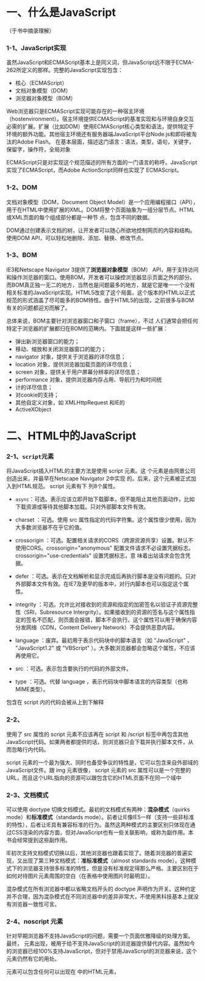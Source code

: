 # 一、什么是JavaScript
（于书中摘录理解）
### 1-1、JavaScript实现
虽然JavaScript和ECMAScript基本上是同义词，但JavaScript远不限于ECMA-262所定义的那样。完整的JavaScript实现包含：
-  核心（ECMAScript）
-  文档对象模型（DOM）
-  浏览器对象模型（BOM）

Web浏览器只是ECMAScript实现可能存在的一种宿主环境（hostenvironment）。宿主环境提供ECMAScript的基准实现和与环境自身交互必需的扩展。扩展（比如DOM）使用ECMAScript核心类型和语法，提供特定于环境的额外功能。其他宿主环境还有服务器端JavaScript平台Node.js和即将被淘汰的Adobe Flash。
在基本层面，描述这门语言：语法，类型，语句，关键字，保留字，操作符，全局对象

ECMAScript只是对实现这个规范描述的所有方面的一门语言的称呼。JavaScript实现了ECMAScript，而Adobe ActionScript同样也实现了
ECMAScript。


### 1-2、DOM
文档对象模型（DOM，Document Object Model）是一个应用编程接口（API），用于在HTML中使用扩展的XML。DOM将整个页面抽象为一组分层节点。HTML或XML页面的每个组成部分都是一种节
点，包含不同的数据。

DOM通过创建表示文档的树，让开发者可以随心所欲地控制网页的内容和结构。使用DOM API，可以轻松地删除、添加、替换、修改节点。

### 1-3、BOM
IE3和Netscape Navigator 3提供了**浏览器对象模型**（BOM） API，用于支持访问和操作浏览器的窗口。使用BOM，开发者可以操控浏览器显示页面之外的部分。而BOM真正独一无二的地方，当然也是问题最多的地方，就是它是唯一一个没有相关标准的JavaScript实现。HTML5改变了这个局面，这个版本的HTML以正式规范的形式涵盖了尽可能多的BOM特性。由于HTML5的出现，之前很多与BOM有关的问题都迎刃而解了。

总体来说，BOM主要针对浏览器窗口和子窗口（frame），不过
人们通常会把任何特定于浏览器的扩展都归在BOM的范畴内。下面就是这样一些扩展：

 - 弹出新浏览器窗口的能力；
 - 移动、缩放和关闭浏览器窗口的能力；
 - navigator 对象，提供关于浏览器的详尽信息；
 - location 对象，提供浏览器加载页面的详尽信息；
 - screen 对象，提供关于用户屏幕分辨率的详尽信息；
 - performance 对象，提供浏览器内存占用、导航行为和时间统
 - 计的详尽信息；
 - 对cookie的支持；
 - 其他自定义对象，如 XMLHttpRequest 和IE的
 - ActiveXObject 


# 二、HTML中的JavaScript
### 2-1、`` script ``元素
将JavaScript插入HTML的主要方法是使用  script  元素。这
个元素是由网景公司创造出来，并最早在Netscape Navigator 2中实现
的。后来，这个元素被正式加入到HTML规范。  script  元素有下
列8个属性。

- ``async``：可选。表示应该立即开始下载脚本，但不能阻止其他页面动作，比如下载资源或等待其他脚本加载。只对外部脚本文件有效。
  
 - charset ：可选。使用 src 属性指定的代码字符集。这个属性很少使用，因为大多数浏览器不在乎它的值。

 - crossorigin ：可选。配置相关请求的CORS（跨源资源共享）设置。默认不使用CORS。crossorigin="anonymous" 配置文件请求不必设置凭据标志。 crossorigin="use-credentials" 设置凭据标志，意
味着出站请求会包含凭据。

 - defer ：可选。表示在文档解析和显示完成后再执行脚本是没有问题的。只对外部脚本文件有效。在IE7及更早的版本中，对行内脚本也可以指定这个属性。

 - integrity ：可选。允许比对接收到的资源和指定的加密签名以验证子资源完整性（SRI，Subresource Intergrity）。如果接收到的资源的签名与这个属性指定的签名不匹配，则页面会报错，脚本不会执行。这个属性可以用于确保内容分发网络（CDN，Content Delivery Network）不会提供恶意内容。

 - language ：废弃。最初用于表示代码块中的脚本语言（如 "JavaScript" 、 "JavaScript1.2" 或 "VBScript" ）。大多数浏览器都会忽略这个属性，不应该再使用它。

 - src ：可选。表示包含要执行的代码的外部文件。

 - type ：可选。代替 language ，表示代码块中脚本语言的内容类型（也称MIME类型）。

包含在 script 内的代码会被从上到下解释

### 2-2、
使用了 src 属性的  script  元素不应该再在 script  和  /script  标签中再包含其他JavaScript代码。如果两者都提供的话，则浏览器只会下载并执行脚本文件，从而忽略行内代码。

 script  元素的一个最为强大、同时也备受争议的特性是，它可以包含来自外部域的JavaScript文件。跟  img  元素很像， script  元素的 src 属性可以是一个完整的URL，而且这个URL指向的资源可以跟包含它的HTML页面不在同一个域中


### 2-3、文档模式
可以使用 doctype 切换文档模式。最初的文档模式有两种：**混杂模式**（quirks mode）和**标准模式**（standards mode）。前者让IE像IE5一样（支持一些非标准的特性），后者让IE具有兼容标准的行为。虽然这两种模式的主要区别只体现在通过CSS渲染的内容方面，但对JavaScript也有一些关联影响，或称为副作用。本书会经常提到这些副作用。

IE初次支持文档模式切换以后，其他浏览器也跟着实现了。随着浏览器的普遍实现，又出现了第三种文档模式：**准标准模式**（almost
standards mode）。这种模式下的浏览器支持很多标准的特性，但是没有标准规定得那么严格。主要区别在于如何对待图片元素周围的空白（在表格中使用图片时最明显）。

混杂模式在所有浏览器中都以省略文档开头的 doctype 声明作为开关。这种约定并不合理，因为混杂模式在不同浏览器中的差异非常大，不使用黑科技基本上就没有浏览器一致性可言。


### 2-4、noscript 元素
针对早期浏览器不支持JavaScript的问题，需要一个页面优雅降级的处理方案。最终， <noscript> 元素出现，被用于给不支持JavaScript的浏览器提供替代内容。虽然如今的浏览器已经100%支持JavaScript，但对于禁用JavaScript的浏览器来说，这个元素仍然有它的用处。

<noscript> 元素可以包含任何可以出现在 <body> 中的HTML元素， <script> 除外。在下列两种情况中，浏览器将显示包含在 <noscript> 中的内容：7
1. 浏览器不支持脚本
2. 浏览器对脚本的支持被关闭 


# 三、语法基础
### 3-1、语法
首先要知道的是，ECMAScript中一切都区分大小写。无论是变量、函数名还是操作符，都区分大小写。换句话说，变量 test 和变量 Test 是两个不同的变量。类似地， typeof 不能作为函数名，因为它是一个关键字（后面会介绍）。但 Typeof 是一个完全有效的函数名。



### 3-2、标识符

所谓标识符，就是变量、函数、属性或函数参数的名称。标识符可以由一或多个下列字符组成：
 - 第一个字符必须是一个字母、下划线（ _ ）或美元符号（ $ ）；
 - 剩下的其他字符可以是字母、下划线、美元符号或数字。

标识符中的字母可以是扩展ASCII（Extended ASCII）中的字母，也可以是Unicode的字母字符，如À和Æ（但不推荐使用）。

按照惯例，ECMAScript标识符使用驼峰大小写形式，即第一个单词的首字母小写，后面每个单词的首字母大写


### 3-3、严格模式
ECMAScript 5增加了严格模式（strict mode）的概念。严格模式是一种不同的JavaScript解析和执行模型，ECMAScript 3的一些不规范写法在这种模式下会被处理，对于不安全的活动将抛出错误




### 3-4、关键字与保留字
ECMA-262描述了一组保留的关键字，这些关键字有特殊用途，比如表示控制语句的开始和结束，或者执行特定的操作

**ECMA-262第6版规定的所有关键字：**

````
break			  do	      	 in		       	 typeof
case	 		  else	      	 instanceof      var
catch			  export	     new			 void
class			  extends        return			 while
const			  finally	     super			 with
continue	 	  for		     switch			 yield
debugger	 	  function	     this
default			  if		     throw
delete	   		  import try
````


规范中也描述了一组未来的保留字，同样不能用作标识符或属性名。虽然保留字在语言中没有特定用途，但它们是保留给将来做关键字用的

### 3-5、变量
ECMAScript变量是松散类型的，意思是变量可以用于保存任何类型的数据。每个变量只不过是一个用于保存任意值的命名占位符。有3个关键字可以声明变量： var 、 const 和 let 。其中， var 在CMAScript的所有版本中都可以使用，而 const 和 let 只能在ECMAScript 6及更晚的版本中使用



### 3-6、var关键字

1. var声明作用域
关键的问题在于，使用 var 操作符定义的变量会成为包含它的函数的局部变量。比如，使用 var 在一个函数内部定义一个变量，就意味着该变量将在函数退出时被销毁


2. var 声明提升
使用 var 时，下面的代码不会报错。这是因为使用这个关键字声明的变量会自动提升到函数作用域顶部



### 3-7、let 声明
let 跟 var 的作用差不多，但有着非常重要的区别。最明显的区别是， let 声明的范围是块作用域，而 var 声明的范围是函数作用域。

1. 暂时性死区
let 与 var 的另一个重要的区别，就是 let 声明的变量不会在作用域中被提升。

2. 全局声明
与 var 关键字不同，使用 let 在全局作用域中声明的变量不会成为 window 对象的属性（ var 声明的变量则会）

3. 条件声明
在使用 var 声明变量时，由于声明会被提升，JavaScript引擎会自动将多余的声明在作用域顶部合并为一个声明。因为 let 的作用域是块，所以不可能检查前面是否已经使用 let 声明过同名变量，同时也就不可能在没有声明的情况下声明它

4. for 循环中的 let 声明
在 let 出现之前， for 循环定义的迭代变量会渗透到循环体外部

5. const 声明
const 的行为与 let 基本相同，唯一一个重要的区别是用它声明变量时必须同时初始化变量，且尝试修改 const 声明的变量会导致运行时错误。

### 3-8、声明风格及最佳实践
ECMAScript 6增加 let 和 const 从客观上为这门语言更精确地声明作用域和语义提供了更好的支持。行为怪异的 var 所造成的各种问题，已经让JavaScript社区为之苦恼了很多年。随着这两个新关键字的出现，新的有助于提升代码质量的最佳实践也逐渐显现。
1. 不使用 var
有了 let 和 const ，大多数开发者会发现自己不再需要 var了。限制自己只使用 let 和 const 有助于提升代码质量，因为变量有了明确的作用域、声明位置，以及不变的值。
2. const 优先， let 次之
使用 const 声明可以让浏览器运行时强制保持变量不变，也可以让静态代码分析工具提前发现不合法的赋值操作。因此，很多开发者认为应该优先使用 const 来声明变量，只在提前知道未来会有修改时，再使用 let 。这样可以让开发者更有信心地推断某些变量的值永远不会变，同时也能迅速发现因意外赋值导致的非预期行为。

# 四、数据类型
ECMAScript有6种简单数据类型（也称为原始类型）：Undefined 、 Null 、 Boolean 、 Number 、 String 和Symbol 。 Symbol （符号）是ECMAScript 6新增的。还有一种复杂数据类型叫 Object （对象）。 Object 是一种无序名值对的集合。因为在ECMAScript中不能定义自己的数据类型，所有值都可以用上述7种数据类型之一来表示。只有7种数据类型似乎不足以表示全部数据。但ECMAScript的数据类型很灵活，一种数据类型可以当作多种数据类型来使用


### 4-1、typeof 操作符
因为ECMAScript的类型系统是松散的，所以需要一种手段来确定任意变量的数据类型。 typeof 操作符就是为此而生的。对一个值使用 typeof 操作符会返回下列字符串之一：
"undefined" 表示值未定义；
"boolean" 表示值为布尔值；
"string" 表示值为字符串；
"number" 表示值为数值；
"object" 表示值为对象（而不是函数）或 null ；
"function" 表示值为函数；
"symbol" 表示值为符号。



### 4-2、Undefined 类型
Undefined 类型只有一个值，就是特殊值 undefined 。当使用 var 或 let 声明了变量但没有初始化时，就相当于给变量赋予了 undefined 值

即使未初始化的变量会被自动赋予 undefined 值，但我们仍然建议在声明变量的同时进行初始化。这样，当 typeof 返回 "undefined" 时，你就会知道那是因为给定的变量尚未声明，而不是声明了但未初始化。


### 4-3、Null 类型
Null 类型同样只有一个值，即特殊值 null 。逻辑上讲，null 值表示一个空对象指针，这也是给 typeof 传一个 null 会返回 "object" 的原因

在定义将来要保存对象值的变量时，建议使用 null 来初始化，不要使用其他值。这样，只要检查这个变量的值是不是 null 就可以知道这个变量是否在后来被重新赋予了一个对象的引用

用等于操作符（ == ）比较 null 和 undefined 始终返回true 。但要注意，这个操作符会为了比较而转换它的操作数。
即使 null 和 undefined 有关系，它们的用途也是完全不一样的。如前所述，永远不必显式地将变量值设置为 undefined 。但null 不是这样的。任何时候，只要变量要保存对象，而当时又没有那个对象可保存，就要用 null 来填充该变量。这样就可以保持null 是空对象指针的语义，并进一步将其与 undefined 区分开来。
null 是一个假值。因此，如果需要，可以用更简洁的方式检测它。不过要记住，也有很多其他可能的值同样是假值。所以一定要明确自己想检测的就是 null 这个字面值，而不仅仅是假值


### 4-4、Boolean 类型
Boolean （布尔值）类型是ECMAScript中使用最频繁的类型之一，有两个字面值： true 和 false 。这两个布尔值不同于数值，因此 true 不等于1， false 不等于0

注意：布尔值字面量 true 和 false 是区分大小写的，因此True 和 False （及其他大小混写形式）是有效的标识符，但不是布尔值。


### 4-5、Number 类型
ECMAScript中最有意思的数据类型或许就是 Number 了。Number 类型使用IEEE 754格式表示整数和浮点值（在某些语言中也叫双精度值）。不同的数值类型相应地也有不同的数值字面量格式

1. 浮点值
要定义浮点值，数值中必须包含小数点，而且小数点后面必须至
少有一个数字。虽然小数点前面不是必须有整数，但推荐加上。

2. 值的范围
由于内存的限制，ECMAScript并不支持表示这个世界上的所有数值。ECMAScript可以表示的最小数值保存在Number.MIN_VALUE 中，这个值在多数浏览器中是5e-324；可以表示的最大数值保存在 Number.MAX_VALUE 中，这个值在多数浏览器中是1.797 693 134 862 315 7e+308。如果某个计算得到的数值结果超出了JavaScript可以表示的范围，那么这个数值会被自动转换为一个特殊的 Infinity （无穷）值。任何无法表示的负数以 -Infinity （负无穷大）表示，任何无法表示的正数以 Infinity （正无穷大）表示。如果计算返回正 Infinity 或负 Infinity ，则该值将不能再进一步用于任何计算。这是因为 Infinity 没有可用于计算的数值表示形式。要确定一个值是不是有限大（即介于JavaScript能表示的最小值和最大值之间），可以使用 isFinite() 函数


3. NaN
有一个特殊的数值叫 NaN ，意思是“不是数值”（Not a Number），用于表示本来要返回数值的操作失败了（而不是抛出错误）。比如，用0除任意数值在其他语言中通常都会导致错误，从而中止代码执行。但在ECMAScript中，0、+0或-0相除会返回NaN

4. 数值转换
有3个函数可以将非数值转换为数值： Number() 、parseInt() 和 parseFloat() 。 Number() 是转型函数，可用于任何数据类型。后两个函数主要用于将字符串转换为数值。对于同样的参数，这3个函数执行的操作也不同。
### 4-6、 NaN
有一个特殊的数值叫 NaN ，意思是“不是数值”（Not aNumber），用于表示本来要返回数值的操作失败了（而不是抛出错误）。
### 4-7、数值转换
有3个函数可以将非数值转换为数值： Number() 、 parseInt() 和 parseFloat() 。 Number() 是转型函数，可用于任何数据类型。后两个函数主要用于将字符串转换为数值。对于同样的参数，这3个函数执行的操作也不同。Number() 函数基于如下规则执行转换。布尔值， true 转换为1， false 转换为0。
数值，直接返回。null ，返回0。 undefined ，返回 NaN 。
### 4-8、String 类型 
String （字符串）数据类型表示零或多个16位Unicode字符序列。字符串可以使用双引号（"）、单引号（'）或反引号（`）标示，
1. 字符字面量
字符串数据类型包含一些字符字面量，用于表示非打印字符或有其他用途的字符

1. 字符串的特点
ECMAScript中的字符串是不可变的（immutable），意思是一旦创建，它们的值就不能变了。要修改某个变量中的字符串值，必须先销毁原始的字符串，然后将包含新值的另一个字符串保存到该变量

3. 转换为字符串
有两种方式把一个值转换为字符串。首先是使用几乎所有值都有的 toString() 方法。这个方法唯一的用途就是返回当前值的字符串等价物

4. 模板字面量
ECMAScript 6新增了使用模板字面量定义字符串的能力。与使用单引号或双引号不同，模板字面量保留换行字符，可以跨行定义字符串

5. 字符串插值
模板字面量最常用的一个特性是支持字符串插值，也就是可以在一个连续定义中插入一个或多个值。技术上讲，模板字面量不是字符串，而是一种特殊的JavaScript句法表达式，只不过求值后得到的是字符串。模板字面量在定义时立即求值并转换为字符串实例，任何插入的变量也会从它们最接近的作用域中取值

6. 模板字面量标签函数
模板字面量也支持定义标签函数（tag function），而通过标签函数可以自定义插值行为。标签函数会接收被插值记号分隔后的模板和对每个表达式求值的结果。标签函数本身是一个常规函数，通过前缀到模板字面量来应用自定义行为，

7. 原始字符串
使用模板字面量也可以直接获取原始的模板字面量内容（如换行符或Unicode字符），而不是被转换后的字符表示。为此，可以使用默认的 String.raw 标签函数





# 五、操作符
ECMA-262描述了一组可用于操作数据值的操作符，包括数学操作符（如加、减）、位操作符、关系操作符和相等操作符等。ECMAScript中的操作符是独特的，因为它们可用于各种值，包括字符串、数值、布尔值，甚至还有对象。在应用给对象时，操作符通常会调用 valueOf() 和 / 或 toString() 方法来取得可以计算的值。3.5.1 一元操作符只操作一个值的操作符叫一元操作符（unary operator）。一元操作符是ECMAScript中最简单的操作符。

### 5-1、一元操作符

1. 递增 / 递减操作符
递增和递减操作符直接照搬自C语言，但有两个版本：前缀版和后缀版。顾名思义，前缀版就是位于要操作的变量前头，后缀版就是位于要操作的变量后头。前缀递增操作符会给数值加1，把两个加号（ ++ ）放到变量前头即可

2.一元加和减
一元加和减操作符对大多数开发者来说并不陌生，它们在ECMAScript中跟在高中数学中的用途一样。一元加由一个加号（ + ）表示，放在变量前头，对数值没有任何影响

### 5-2、位操作符
1. 按位非
按位非操作符用波浪符（ ~ ）表示，它的作用是返回数值的一补数。按位非是ECMAScript中为数不多的几个二进制数学操作符之一

2. 按位与
按位与操作符用和号（ & ）表示，有两个操作数。本质上，按位与就是将两个数的每一个位对齐，然后基于真值表中的规则，对每一位执行相应的与操作。

3. 按位或
按位或操作符用管道符（ | ）表示，同样有两个操作数。

4. 按位异或
按位异或用脱字符（ ^ ）表示，同样有两个操作数

5. 左移
左移操作符用两个小于号（ << ）表示，会按照指定的位数将数值的所有位向左移动。比如，如果数值2（二进制10）向左移5位，就会得到64（二进制1000000）

6. 有符号右移
有符号右移由两个大于号（ >> ）表示，会将数值的所有32位都向右移，同时保留符号（正或负）。有符号右移实际上是左移的逆运算

7. 无符号右移
无符号右移用3个大于号表示（ >>> ），会将数值的所有32位都向右移。对于正数，无符号右移与有符号右移结果相同

### 5-3、布尔操作符
1. 逻辑非
逻辑非操作符由一个叹号（ ! ）表示，可应用给ECMAScript中的任何值。这个操作符始终返回布尔值，无论应用到的是什么数据类型。逻辑非操作符首先将操作数转换为布尔值，然后再对其取反

2. 逻辑与
逻辑与操作符由两个和号（ && ）表示，应用到两个值

3. 逻辑或
逻辑或操作符由两个管道符（ || ）表示

### 5-4、乘性操作符
1. 乘法操作符
乘法操作符由一个星号（ * ）表示，可以用于计算两个数值的乘积。

2. 除法操作符
除法操作符由一个斜杠（ / ）表示，用于计算第一个操作数除以第二个操作数的商

3. 取模操作符
 - 取模（余数）操作符由一个百分比符号（ % ）表示
 - 如果操作数是数值，则执行常规除法运算，返回余数。
 - 如果被除数是无限值，除数是有限值，则返回 NaN 。
 - 如果被除数是有限值，除数是0，则返回 NaN 。
 - 如果是 Infinity 除以 Infinity ，则返回 NaN 。
 - 如果被除数是有限值，除数是无限值，则返回被除数。
 - 如果被除数是0，除数不是0，则返回0。
 - 如果有不是数值的操作数，则先在后台用 Number() 函数将其转换为数值，然后再应用上述规则。

# 六、语句
ECMA-262描述了一些语句（也称为流控制语句），而ECMAScript中的大部分语法都体现在语句中。语句通常使用一或多个关键字完成既定的任务。语句可以简单，也可以复杂。简单的如告诉函数退出，复杂的如列出一堆要重复执行的指令。

### 6-1、do-while 语句
do-while 语句是一种后测试循环语句，即循环体中的代码执
行后才会对退出条件进行求值。换句话说，循环体内的代码至少执行
一次

### 6-2、while 语句
while 语句是一种先测试循环语句，即先检测退出条件，再执行循环体内的代码。因此， while 循环体内的代码有可能不会执行




# 七、函数
函数对任何语言来说都是核心组件，因为它们可以封装语句，然后在任何地方、任何时间执行。ECMAScript中的函数使用function 关键字声明，后跟一组参数，然后是函数体。

ECMAScript中的函数不需要指定是否返回值。任何函数在任何时间都可以使用 return 语句来返回函数的值，用法是后跟要返回的值

函数 sum() 会将两个值相加并返回结果。注意，除了 return语句之外没有任何特殊声明表明该函数有返回值

严格模式对函数也有一些限制：
函数不能以 eval 或 arguments 作为名称；
函数的参数不能叫 eval 或 arguments ；
两个函数的参数不能叫同一个名称。

# 八、变量，作用域与内存
### 4-1、原始值与引用值
ECMAScript变量可以包含两种不同类型的数据：原始值和引用值。原始值（primitive value）就是最简单的数据，引用值（referencevalue）则是由多个值构成的对象。

在把一个值赋给变量时，JavaScript引擎必须确定这个值是原始值还是引用值。上一章讨论了6种原始值： Undefined 、 Null 、Boolean 、 Number 、 String 和 Symbol 。保存原始值的变量是按值（by value）访问的，因为我们操作的就是存储在变量中的实际值。

引用值是保存在内存中的对象。与其他语言不同，JavaScript不允许直接访问内存位置，因此也就不能直接操作对象所在的内存空间。在操作对象时，实际上操作的是对该对象的引用（reference）而非实
际的对象本身。为此，保存引用值的变量是按引用（by reference）访问的

注意：在很多语言中，字符串是使用对象表示的，因此被认为是引用类型。ECMAScript打破了这个惯例。

1. 动态属性
原始值和引用值的定义方式很类似，都是创建一个变量，然后给它赋一个值。不过，在变量保存了这个值之后，可以对这个值做什么，则大有不同。对于引用值而言，可以随时添加、修改和删除其属性和方法

2. 复制值
除了存储方式不同，原始值和引用值在通过变量复制时也有所不同。在通过变量把一个原始值赋值到另一个变量时，原始值会被复制到新变量的位置。
 - 在把引用值从一个变量赋给另一个变量时，存储在变量中的值也会被复制到新变量所在的位置。区别在于，这里复制的值实际上是一个指针，它指向存储在堆内存中的对象。操作完成后，两个变量实际上指向同一个对象，因此一个对象上面的变化会在另一个对象上反映出来


3. 传递参数
ECMAScript中所有函数的参数都是按值传递的。这意味着函数外的值会被复制到函数内部的参数中，就像从一个变量复制到另一个变量一样。如果是原始值，那么就跟原始值变量的复制一样，如果是引用值，那么就跟引用值变量的复制一样。对很多开发者来说，这一块可能会不好理解，毕竟变量有按值和按引用访问，而传参则只有按值传递

在按值传递参数时，值会被复制到一个局部变量（即一个命名参数，或者用ECMAScript的话说，就是 arguments 对象中的一个槽位）。在按引用传递参数时，值在内存中的位置会被保存在一个局部变量，这意味着对本地变量的修改会反映到函数外部

4. 确定类型
前一章提到的 typeof 操作符最适合用来判断一个变量是否为原始类型。更确切地说，它是判断一个变量是否为字符串、数值、布尔值或 undefined 的最好方式。如果值是对象或 null ，那么typeof 返回 "object" 

按照定义，所有引用值都是 Object 的实例，因此通过instanceof 操作符检测任何引用值和 Object 构造函数都会返回 true 。类似地，如果用 instanceof 检测原始值，则始终会返回 false ，因为原始值不是对象。

注意 typeof 操作符在用于检测函数时也会返回 "function" 。当在Safari（直到Safari 5）和Chrome（直到Chrome 7）中用于检测正则表达式时，由于实现细节的原因，typeof 也会返回 "function" 。ECMA-262规定，任何实现内部 [[Call]] 方法的对象都应该在 typeof 检测时返回 "function" 。因为上述浏览器中的正则表达式实现了这个方法，所以 typeof 对正则表达式也返回 "function" 。在IE和Firefox中， typeof 对正则表达式返回 "object" 。




### 4-2、执行上下文与作用域
执行上下文（以上简称“上下文”）的概念在JavaScript中是颇为重要的。变量或函数的上下文决定了它们可以访问哪些数据，以及它们的行为。每个上下文都有一个关联的变量对象（variable object），而
这个上下文中定义的所有变量和函数都存在于这个对象上。虽然无法通过代码访问变量对象，但后台处理数据会用到它。
全局上下文是最外层的上下文。根据ECMAScript实现的宿主环境，表示全局上下文的对象可能不一样。在浏览器中，全局上下文就是我们常说的 window 对象（第12章会详细介绍），因此所有通过
var 定义的全局变量和函数都会成为 window 对象的属性和方法。使用 let 和 const 的顶级声明不会定义在全局上下文中，但在作用域链解析上效果是一样的。上下文在其所有代码都执行完毕后会被销毁，包括定义在它上面的所有变量和函数（全局上下文在应用程序退出前才会被销毁，比如关闭网页或退出浏览器）。
每个函数调用都有自己的上下文。当代码执行流进入函数时，函数的上下文被推到一个上下文栈上。在函数执行完之后，上下文栈会弹出该函数上下文，将控制权返还给之前的执行上下文。ECMAScript
程序的执行流就是通过这个上下文栈进行控制的。上下文中的代码在执行的时候，会创建变量对象的一个作用域链（scope chain）。这个作用域链决定了各级上下文中的代码在访问变量和函数时的顺序。代码正在执行的上下文的变量对象始终位于作用域链的最前端。如果上下文是函数，则其活动对象（activationobject）用作变量对象。活动对象最初只有一个定义变量：arguments 。（全局上下文中没有这个变量。）作用域链中的下一个变量对象来自包含上下文，再下一个对象来自再下一个包含上下文。以此类推直至全局上下文；全局上下文的变量对象始终是作用域链的最后一个变量对象

1. 作用域链增强
虽然执行上下文主要有全局上下文和函数上下文两种（ eval()调用内部存在第三种上下文），但有其他方式来增强作用域链。某些语句会导致在作用域链前端临时添加一个上下文，这个上下文在代码
执行后会被删除。

2. 变量声明
ES6之后，JavaScript的变量声明经历了翻天覆地的变化。直到
ECMAScript 5.1， var 都是声明变量的唯一关键字。ES6不仅增加了
let 和 const 两个关键字，而且还让这两个关键字压倒性地超越
var 成为首选。
- 使用 var 的函数作用域声明
在使用 var 声明变量时，变量会被自动添加到最接近的上下文。在函数中，最接近的上下文就是函数的局部上下文。在with 语句中，最接近的上下文也是函数上下文。如果变量未经声明就被初始化了，那么它就会自动被添加到全局上下文
``注意：未经声明而初始化变量是JavaScript编程中一个非常常见的错误，会导致很多问题。为此，读者在初始化变量之前一定要先声明变量。在严格模式下，未经声明就初始化变量会报错``
var 声明会被拿到函数或全局作用域的顶部，位于作用域中所有代码之前。这个现象叫作“提升”（hoisting）。提升让同一作用域中的代码不必考虑变量是否已经声明就可以直接使用。可是在实践中，提升也会导致合法却奇怪的现象，即在变量声明之前使用变量。

 - 使用 let 的块级作用域声明
ES6新增的 let 关键字跟 var 很相似，但它的作用域是块级的，这也是JavaScript中的新概念。块级作用域由最近的一对包含花括号 {} 界定。换句话说， if 块、 while 块、 function块，甚至连单独的块也是 let 声明变量的作用域。

- 使用 const 的常量声明
除了 let ，ES6同时还增加了 const 关键字。使用 const 声明的变量必须同时初始化为某个值。一经声明，在其生命周期的任何时候都不能再重新赋予新值

``注意 开发实践表明，如果开发流程并不会因此而受很大影响，就应该尽可能地多使用 const 声明，除非确实需要一个将来会重新赋值的变量。这样可以从根本上保证提前发现重新赋值导致的bug``

### 4-3、垃圾回收
JavaScript是使用垃圾回收的语言，也就是说执行环境负责在代码执行时管理内存。在C和C++等语言中，跟踪内存使用对开发者来说是个很大的负担，也是很多问题的来源。JavaScript为开发者卸下了这个负担，通过自动内存管理实现内存分配和闲置资源回收。基本思路很简单：确定哪个变量不会再使用，然后释放它占用的内存。这个过程是周期性的，即垃圾回收程序每隔一定时间（或者说在代码执行过程中某个预定的收集时间）就会自动运行。垃圾回收过程是一个近似且不完美的方案，因为某块内存是否还有用，属于“不可判定的”问题，意味着靠算法是解决不了的。

我们以函数中局部变量的正常生命周期为例。函数中的局部变量会在函数执行时存在。此时，栈（或堆）内存会分配空间以保存相应的值。函数在内部使用了变量，然后退出。此时，就不再需要那个局部变量了，它占用的内存可以释放，供后面使用。这种情况下显然不再需要局部变量了，但并不是所有时候都会这么明显。垃圾回收程序必须跟踪记录哪个变量还会使用，以及哪个变量不会再使用，以便回收内存。如何标记未使用的变量也许有不同的实现方式。不过，在浏览器的发展史上，用到过两种主要的标记策略：标记清理和引用计数。

1. 标记清理
JavaScript最常用的垃圾回收策略是标记清理（mark-and-sweep）。当变量进入上下文，比如在函数内部声明一个变量时，这个变量会被加上存在于上下文中的标记。而不在上下文中的变量，逻辑上讲，永远不应该释放它们的内存，因为只要上下文中的代码在运行，就有可能用到它们。当变量离开上下文时，也会被加上离开上下文的标记。
给变量加标记的方式有很多种。比如，当变量进入上下文时，反转某一位；或者可以维护“在上下文中”和“不在上下文中”两个变量列表，可以把变量从一个列表转移到另一个列表。标记过程的实现并不重要，关键是策略。
垃圾回收程序运行的时候，会标记内存中存储的所有变量（记住，标记方法有很多种）。然后，它会将所有在上下文中的变量，以及被在上下文中的变量引用的变量的标记去掉。在此之后再被加上标记的变量就是待删除的了，原因是任何在上下文中的变量都访问不到它们了。随后垃圾回收程序做一次内存清理，销毁带标记的所有值并收回它们的内存。
到了2008年，IE、Firefox、Opera、Chrome和Safari都在自己的JavaScript实现中采用标记清理（或其变体），只是在运行垃圾回收的频率上有所差异。

2. 引用计数
另一种没那么常用的垃圾回收策略是引用计数（referencecounting）。其思路是对每个值都记录它被引用的次数。声明变量并给它赋一个引用值时，这个值的引用数为1。如果同一个值又被赋给另一个变量，那么引用数加1。类似地，如果保存对该值引用的变量被其他值给覆盖了，那么引用数减1。当一个值的引用数为0时，就说明没办法再访问到这个值了，因此可以安全地收回其内存了。垃圾回收程序
下次运行的时候就会释放引用数为0的值的内存。引用计数最早由Netscape Navigator 3.0采用，但很快就遇到了严重的问题：循环引用。所谓循环引用，就是对象A有一个指针指向对象B，而对象B也引用了对象A。

- 把变量设置为 null 实际上会切断变量与其之前引用值之间的关系。当下次垃圾回收程序运行时，这些值就会被删除，内存也会被回收。
为了补救这一点，IE9把BOM和DOM对象都改成了JavaScript对象，这同时也避免了由于存在两套垃圾回收算法而导致的问题，还消除了常见的内存泄漏现象。


3. 内存泄漏
写得不好的JavaScript可能出现难以察觉且有害的内存泄漏问题。在内存有限的设备上，或者在函数会被调用很多次的情况下，内存泄漏可能是个大问题。JavaScript中的内存泄漏大部分是由不合理的引用导致的

JavaScript变量可以保存两种类型的值：原始值和引用值。原始值可能是以下6种原始数据类型之一： Undefined 、 Null 、Boolean 、 Number 、 String 和 Symbol 。原始值和引用值有以下特点。原始值大小固定，因此保存在栈内存上。
从一个变量到另一个变量复制原始值会创建该值的第二个副本。引用值是对象，存储在堆内存上。包含引用值的变量实际上只包含指向相应对象的一个指针，而不是对象本身。从一个变量到另一个变量复制引用值只会复制指针，因此结果是两个变量都指向同一个对象。
typeof 操作符可以确定值的原始类型，而 instanceof 操作符用于确保值的引用类型。任何变量（不管包含的是原始值还是引用值）都存在于某个执行上下文中（也称为作用域）。这个上下文（作用域）决定了变量的生命周期，以及它们可以访问代码的哪些部分。执行上下文可以总结如下。
执行上下文分全局上下文、函数上下文和块级上下文。
代码执行流每进入一个新上下文，都会创建一个作用域链，用于搜索变量和函数。
函数或块的局部上下文不仅可以访问自己作用域内的变量，而且也可以访问任何包含上下文乃至全局上下文中的变量。
全局上下文只能访问全局上下文中的变量和函数，不能直接访问局部上下文中的任何数据。
变量的执行上下文用于确定什么时候释放内存。

JavaScript是使用垃圾回收的编程语言，开发者不需要操心内存分配和回收。JavaScript的垃圾回收程序可以总结如下。
离开作用域的值会被自动标记为可回收，然后在垃圾回收期间被删除。
主流的垃圾回收算法是标记清理，即先给当前不使用的值加上标记，再回来回收它们的内存。
引用计数是另一种垃圾回收策略，需要记录值被引用了多少次。
JavaScript引擎不再使用这种算法，但某些旧版本的IE仍然会受这种算法的影响，原因是JavaScript会访问非原生JavaScript对象（如DOM元素）。
引用计数在代码中存在循环引用时会出现问题。
解除变量的引用不仅可以消除循环引用，而且对垃圾回收也有帮助。为促进内存回收，全局对象、全局对象的属性和循环引用都应该在不需要时解除引用。



# 九、基本引用类型
引用值（或者对象）是某个特定引用类型的实例。在ECMAScript中，引用类型是把数据和功能组织到一起的结构，经常被人错误地称作“类”。虽然从技术上讲JavaScript是一门面向对象语言，但ECMAScript缺少传统的面向对象编程语言所具备的某些基本结构，包括类和接口。引用类型有时候也被称为对象定义，因为它们描述了自己的对象应有的属性和方法。

``注意 引用类型虽然有点像类，但跟类并不是一个概念。为避免混淆，本章后面不会使用术语“类”。``

对象被认为是某个特定引用类型的实例。新对象通过使用 new 操作符后跟一个构造函数（constructor）来创建。构造函数就是用来创建新对象的函数


### 9-1、Date
ECMAScript的 Date 类型参考了Java早期版本中的java.util.Date 。为此， Date 类型将日期保存为自协调世界时（UTC，Universal Time Coordinated）时间1970年1月1日午夜（零时）至今所经过的毫秒数。使用这种存储格式， Date 类型可以精确表示1970年1月1日之前及之后285 616年的日期。

- 要创建日期对象，就使用 new 操作符来调用 Date 构造函数：
``let now = new Date();``

- 在不给 Date 构造函数传参数的情况下，创建的对象将保存当前日期和时间。要基于其他日期和时间创建日期对象，必须传入其毫秒表示（UNIX纪元1970年1月1日午夜之后的毫秒数）。ECMAScript为此提供了两个辅助方法： Date.parse() 和 Date.UTC() 。
Date.parse() 方法接收一个表示日期的字符串参数，尝试将这个字符串转换为表示该日期的毫秒数。ECMA-262第5版定义了Date.parse() 应该支持的日期格式，填充了第3版遗留的空白

1. 继承的方法
与其他类型一样， Date 类型重写了 toLocaleString() 、toString() 和 valueOf() 方法。但与其他类型不同，重写后这些方法的返回值不一样。 Date 类型的 toLocaleString() 方法返回与浏览器运行的本地环境一致的日期和时间。这通常意味着格式中包含针对时间的AM（上午）或PM（下午），但不包含时区信息（具体格式可能因浏览器而不同）。 toString() 方法通常返回带时区信息的日期和时间，而时间也是以24小时制（0~23）表示的。

2. 日期格式化方法
 - Date 类型有几个专门用于格式化日期的方法，它们都会返回字符串：
 - toDateString() 显示日期中的周几、月、日、年（格式特定于实现）；
 - toTimeString() 显示日期中的时、分、秒和时区（格式特定于实现）；
 - toLocaleDateString() 显示日期中的周几、月、日、年（格式特定于实现和地区）；
 - toLocaleTimeString() 显示日期中的时、分、秒（格式特定于实现）；
 - toUTCString() 显示完整的UTC日期（格式特定于实现）。
 - 这些方法的输出与 toLocaleString() 和 toString() 一样，会因浏览器而异。因此不能用于在用户界面上一致地显示日期。

注意 还有一个方法叫 toGMTString() ，这个方法跟toUTCString() 是一样的，目的是为了向后兼容。不过，规范建议新代码使用 toUTCString() 。

3. 日期/时间组件方法
Date 类型剩的方法（见下表）直接涉及取得或设置日期值的特定部分。注意表中“UTC日期”，指的是没有时区偏移（将日期转换为GMT）时的日期。


| 方法                               | 说明                                                         |
| ---------------------------------- | ------------------------------------------------------------ |
| getTime()                          | 返回日期的毫秒表示；与valueOf() 相同                         |
| setTime(milliseconds)              | 设置日期的毫秒表示，从而修改整个日期                         |
| getFullYear()                      | 返回4位数年（即2019而不是19）                                |
| getUTCFullYear()                   | 返回UTC日期的4位数年                                         |
| setFullYear( year )                | 设置日期的年（ year 必须是4位数）                            |
| 导setUTCFullYear( year )           | 设置UTC日期的年（ year 必须是4位数）                         |
| getMonth()                         | 返回日期的月（0表示1月，11表示12月）                         |
| getUTCMonth()                      | 返回UTC日期的月（0表示1月，11表示12月）                      |
| setMonth( month)                   | （ month 为大于0的数值，大于11加年）                         |
| setUTCMonth( month）               | 设置UTC日期的月（ month 为大于0的数值，大于11加年）          |
| getDate()                          | 返回日期中的日（1~31）                                       |
| getUTCDate()                       | 返回UTC日期中的日（1~31）                                    |
| setDate( date)                     | 设置日期中的日（如果 date 大于该月天数，则加月）             |
| setUTCDate( date                   | 设置UTC日期中的日（如果date 大于该月天数，则加月）           |
| getDay()                           | 返回日期中表示周几的数值（0表示周日，6表示周六）             |
| getUTCDay()                        | 返回UTC日期中表示周几的数值（0表示周日，6表示周六）          |
| getHours()                         | 返回日期中的时（0~23）                                       |
| getUTCHours()                      | 返回UTC日期中的时（0~23）                                    |
| setHours( hours )                  | 设置日期中的时（如果 hours大于23，则加日）                   |
| setUTCHours( hours )               | 设置UTC日期中的时（如果hours 大于23，则加日）                |
| getMinutes()                       | 返回日期中的分（0~59）                                       |
| getUTCMinutes()                    | 返回UTC日期中的分（0~59）                                    |
| setMinutes( minutes)               | 设置日期中的分（如果minutes 大于59，则加时）                 |
| setUTCMinutes( minutes ）          | 设置UTC日期中的分（如果minutes 大于59，则加时）              |
| getSeconds()                       | 返回日期中的秒（0~59）                                       |
| getUTCSeconds()                    | 返回UTC日期中的秒（0~59）                                    |
| setSeconds( seconds )              | 设置日期中的秒（如果seconds 大于59，则加分）                 |
| setUTCSeconds( seconds)            | 设置UTC日期中的秒（如果seconds 大于59，则加分）              |
| getMilliseconds()                  | 返回日期中的毫秒                                             |
| getUTCMilliseconds()               | 返回UTC日期中的毫秒                                          |
| setMilliseconds( milliseconds）    | 设置日期中的毫秒                                             |
| setUTCMilliseconds( milliseconds ) | 设置UTC日期中的毫秒                                          |
| getTimezoneOffset()                | 返回以分钟计的UTC与本地时区的偏移量（如美国EST即“东部标准时间”返回300，进入夏令时的地区可能有所差异） |

### 9-2、RegExp
ECMAScript通过 RegExp 类型支持正则表达式。正则表达式使用类似Perl的简洁语法来创建：
``let expression = /pattern/flags;``
这个正则表达式的 pattern （模式）可以是任何简单或复杂的正则表达式，包括字符类、限定符、分组、向前查找和反向引用。每个正则表达式
可以带零个或多个 flags （标记），用于控制正则表达式的行为。下面给
出了表示匹配模式的标记

 - g ：全局模式，表示查找字符串的全部内容，而不是找到第一个匹配的内容就结束。
 - i ：不区分大小写，表示在查找匹配时忽略 pattern 和字符串的大小写。
 - m ：多行模式，表示查找到一行文本末尾时会继续查找。
 - y ：粘附模式，表示只查找从 lastIndex 开始及之后的字符串。
 - u ：Unicode模式，启用Unicode匹配。
 - s ： dotAll 模式，表示元字符 . 匹配任何字符（包括 \n 或\r ）。


1. RegExp 实例属性
每个 RegExp 实例都有下列属性，提供有关模式的各方面信息。
- global ：布尔值，表示是否设置了 g 标记。
- ignoreCase ：布尔值，表示是否设置了 i 标记。
- unicode ：布尔值，表示是否设置了 u 标记。
- sticky ：布尔值，表示是否设置了 y 标记。
- lastIndex ：整数，表示在源字符串中下一次搜索的开始位置，始终从0开始。
- multiline ：布尔值，表示是否设置了 m 标记。
- dotAll ：布尔值，表示是否设置了 s 标记。
- source ：正则表达式的字面量字符串（不是传给构造函数的模式字符串），没有开头和结尾的斜杠。
- flags ：正则表达式的标记字符串。始终以字面量而非传入构造函数的字符串模式形式返回（没有前后斜杠）。


2. RegExp 实例方法
RegExp 实例的主要方法是 exec() ，主要用于配合捕获组使用。这个方法只接收一个参数，即要应用模式的字符串。如果找到了匹配项，则返
回包含第一个匹配信息的数组；如果没找到匹配项，则返回 null 。返回
的数组虽然是 Array 的实例，但包含两个额外的属性： index 和
input 。 index 是字符串中匹配模式的起始位置， input 是要查找的
字符串。这个数组的第一个元素是匹配整个模式的字符串，其他元素是与表
达式中的捕获组匹配的字符串。如果模式中没有捕获组，则数组只包含一个
元素。

3. RegExp 构造函数属性
RegExp 构造函数本身也有几个属性。（在其他语言中，这种属性被称为静态属性。）这些属性适用于作用域中的所有正则表达式，而且会根据最后执行的正则表达式操作而变化。这些属性还有一个特点，就是可以通过两种不同的方式访问它们。换句话说，每个属性都有一个全名和一个简写。下表列出了 RegExp 构造函数的属性。


| 全名         | 简写 | 说明                                     |
| ------------ | ---- | ---------------------------------------- |
| input        | $_   | 最后搜索的字符串                         |
| lastMatch    | $&   | 最后匹配的文本                           |
| lastParen    | $+   | 最后匹配的捕获组                         |
| leftContext  | $`   | input 字符串中出现在lastMatch 前面的文本 |
| rightContext | $'   | input 字符串中出现在lastMatch 后面的文本 |

4. 模式局限
虽然ECMAScript对正则表达式的支持有了长足的进步，但仍然缺少Perl
语言中的一些高级特性。参考Regular-Expressions.info网站


### 9-3、原始值包装类型
为了方便操作原始值，ECMAScript提供了3种特殊的引用类型：Boolean 、 Number 和 String 。这些类型具有本章介绍的其他引用类型一样的特点，但也具有与各自原始类型对应的特殊行为。每当用到某个原始值的方法或属性时，后台都会创建一个相应原始包装类型的对象，从而暴露出操作原始值的各种方法。

1. Boolean
Boolean 是对应布尔值的引用类型。要创建一个 Boolean 对象，就使用 Boolean 构造函数并传入 true 或 false 




### 9-4、单例内置对象
ECMA-262对内置对象的定义是“任何由ECMAScript实现提供、与宿主
环境无关，并在ECMAScript程序开始执行时就存在的对象”。这就意味着，
开发者不用显式地实例化内置对象，因为它们已经实例化好了。前面我们已
经接触了大部分内置对象，包括 Object 、 Array 和 String 。本节介
绍ECMA-262定义的另外两个单例内置对象： Global 和 Math 。

1. Global
Global 对象是ECMAScript中最特别的对象，因为代码不会显式地访问它。ECMA-262规定 Global 对象为一种兜底对象，它所针对的是不属于任何对象的属性和方法。事实上，不存在全局变量或全局函数这种东西。在全局作用域中定义的变量和函数都会变成 Global 对象的属性 。本书前面介绍的函数，包括 isNaN() 、 isFinite() 、 parseInt() 和parseFloat() ，实际上都是 Global 对象的方法。除了这些，Global 对象上还有另外一些方法。

2. URL编码方法
encodeURI() 和 encodeURIComponent() 方法用于编码统一资源标识符（URI），以便传给浏览器。有效的URI不能包含某些字符，比如空格。使用URI编码方法来编码URI可以让浏览器能够理解它们，同时又以特殊的UTF-8编码替换掉所有无效字符。ecnodeURI() 方法用于对整个URI进行编码，比如 "www.wrox.com/illegal value.js" 。而encodeURIComponent() 方法用于编码URI中单独的组件，比如前面URL中的 "illegal value.js" 。这两个方法的主要区别是，encodeURI() 不会编码属于URL组件的特殊字符，比如冒号、斜杠、问号、井号，而 encodeURIComponent() 会编码它发现的所有非标准字符

3. eval() 方法
最后一个方法可能是整个ECMAScript语言中最强大的了，它就是eval() 。这个方法就是一个完整的ECMAScript解释器，它接收一个参数，即一个要执行的ECMAScript（JavaScript）字符串。

4.Global 对象属性
Global 对象有很多属性，其中一些前面已经提到过了。像undefined 、 NaN 和 Infinity 等特殊值都是 Global 对象的属性。此外，所有原生引用类型构造函数，比如 Object 和Function ，也都是 Global 对象的属性。
下表列出了所有这些属性：

| 属性           | 说明                      |
| -------------- | ------------------------- |
| undefined      | 特殊值undefined           |
| NaN            | 特殊值NaN                 |
| Infinity       | 特殊值Infinity            |
| Object         | Object的构造函数          |
| Array          | Array的构造函数           |
| Function       | Function的构造函数        |
| Boolean        | Boolean的构造函数         |
| String         | String的构造函数          |
| Number         | Number的构造函数          |
| Date           | Date的构造函数            |
| RegExp         | RegExp的构造函数          |
| Symbol         | Symbol的构造函数          |
| Error          | Error的构造函数           |
| EvalError      | EvalError的构造函数       |
| RangeError     | RangeError的构造函数      |
| ReferenceError | ReferenceError 的构造函数 |
| SyntaxError    | SyntaxError的构造函数     |
| TypeError      | TypeError 的构造函数      |
| URIError       | URIError的构造函数        |

5. window 对象
虽然ECMA-262没有规定直接访问 Global 对象的方式，但浏览器将window 对象实现为 Global 对象的代理。因此，所有全局作用域中声明的变量和函数都变成了 window 的属性

6. Math
ECMAScript提供了 Math 对象作为保存数学公式、信息和计算的地方。 Math 对象提供了一些辅助计算的属性和方法。

注意： Math 对象上提供的计算要比直接在JavaScript实现的快得多，因
为 Math 对象上的计算使用了JavaScript引擎中更高效的实现和处理器指
令。但使用 Math 计算的问题是精度会因浏览器、操作系统、指令集和
硬件而异。  

 - Math 对象属性
Math 对象有一些属性，主要用于保存数学中的一些特殊值 


| 属性         | 说明                |
| ------------ | ------------------- |
| Math.E       | 自然对数的基数e的值 |
| Math.LN10    | 10为底的自然对数    |
| Math.LN2     | 2为底的自然对数     |
| Math.LOG2E   | 以2为底e的对数      |
| Math.LOG10E  | 以10为底e的对数     |
| Math.PI      | π的值               |
| Math.SQRT1_2 | 1/2的平方根         |
| Math.SQRT2   | 2的平方根           |

 - min() 和 max() 方法
Math 对象也提供了很多辅助执行简单或复杂数学计算的方法。min() 和 max() 方法用于确定一组数值中的最小值和最大值。这两个方法都接收任意多个参数

# 十、集合引用类型
### 10-1、Object
1. 显式地创建Object的实例有两种方式。第一种是使用new操作符和Object构造函数，另一种方式是使用对象字面量表示法。
2. 虽然属性通常是通过点语法来访问的，这也是面向对象语言的惯例，但也可以使用中括号来访问属性。在使用中括号时，要在括号内使用属性名的字符串形式。
3. 通常，点语法是首选的属性访问方式，除非访问属性时必须使用变量。
### 10-2、Array
创建数组
1. 有几种基本的方式可以创建数组。一种是使用Array构造函数，例如：let colors = new Array（）;也可以给Array构造函数替换要保存的元素
2. 这时候只是有点问题了，因为如果这个值是数值，则创建一个长度为指定数值的数组；而如果这个值是其他类型的，则会创建一个只包含该特定值的数组。
3. 在使用Array构造函数时，也可以省略new操作符，结果是一样的：
let colors = Array（3）; //创建一个包含3个元素的数组
让名字= Array（“ Greg”）; //创建一个只包含一个元素，即串联“ Greg”的数组
4. 另一种创建副本的方式是使用多重字面量（数组文字）表示法。分散字面量是在中括号中包含以逗号分隔的元素列表：
让颜色= [“红色”，“蓝色”，“绿色”]；//创建一个包：含3个元素的层叠
让名字= []; //创建一个空副本
令值= [1,2，]; //创建一个包
含2个元素的层叠

数组空位
1. const options = [,,,,,]; //创建包含5个元素的数组
2. console.log（options.length）; // 5
3. console.log（options）; // [,,,,,]

数组索引
要取得或设置数组的值，需要使用中括号并提供相应值的数字索引：
让颜色= [“红色”，“蓝色”，“绿色”]；//定义一个字符串数组
alert（colors [0]）; //显示第一项
colors [2] =“黑色”；//修改第三项
colors [3] =“棕色”；//添加第四项

检测数组
1. 在只有一个网页（因此只有一个整体作用域）的情况下，使用操作符就足矣的实例：
if（value instanceof Array）{//操作数组}
2. 如果网页里有多个框架，则可能涉及两个不同的片段执行数组，因此就会有两个不同版本的数组。如果要把数组从一个框架传给另一个框架，则这个数组为解决这个问题，ECMAScript提供了Array.isArray（）方法。这个方法的目的就是确定一个值是否为数组，而不用管它是在这之上执行某些中创建的：
if（Array.isArray（value））{//操作数组}

迭代器方法
在ES6中，Array的原型上暴露了3个用于检索副本内容的方法：keys（），values（）和entry（）。keys（）返回索引的迭代器，values（）返回层叠元素的迭代器，而entry（）返回索引/值对的迭代器：
const a = [“ foo”，“ bar”，“ baz”，“ qux”]；//因为这些方法都返回迭代器，所以可以将它们的内容
//通过Array.from（）直接转换为副本实例
const aKeys = Array.from（a.keys（））;
 const aValues = Array.from（a.values（））; 
 const aEntries = Array.from（a.entries（））; 
console.log（aKeys）; // [0，1，2，3]
console.log（aValues）; // [“ foo”，“ bar”，“ baz”，“ qux”]
console.log（aEntries）; // [[0，“ foo”]，[1，“ bar”]，[2，“ baz”]，[3，“ qux”]]

转换方法
1. 所有对象都有toLocaleString（），toString（）和valueOf（）方法。其中，valueOf（）返回的还是嵌套本身。而toString（）返回由多个中每个值的等效字符串拼接而成的一个逗号分隔的字符串。初始，对数组的每个值都会调用其toString（）方法，以得到最终的字符串。
例子：
让颜色= [“红色”，“蓝色”，“绿色”]；//创建一个包含3个字符串的数组
alert（colors.toString（））; //红色，蓝色，绿色
alert（colors.valueOf（））; //红色，蓝色，绿色
警报（颜色）；//红色，蓝色，绿色
2. toLocaleString（）方法也可能返回跟toString（）和valueOf（）相同的结果，但也不一定。在调用称为的toLocaleString（）方法时，会得到一个逗号分隔的枚举值的字符串。它与另外两个方法唯一的区别是，为了得到最终的字符串，会调用数组每个值的toLocaleString（）方法，而不是toString（）方法：

````j
let person1 = {
	toLocaleString（）{
		return "Nicholas" ;
		}，
	toString（）{
		return “Nicholas” ;
		} 
	};
	让person2 = {
	toLocaleString（）{
		return “ Grigorios ” ;
		}，toString（）{
		 return “Greg” ;
		 } 
		};
		 let people = [person1, person2];
		 alert(people); // Nicholas,Greg
		 alert(people.toString()); // Nicholas,Greg
		 alert(people.toLocaleString()); //Nikolaos,Grigorios
````

栈方法
因为有了在数据末尾添加数据的push（）方法，所以要模拟模拟就差一个从串行开头获取数据的方法了。这种方法叫shift（） ），它会删除副本的第一项并返回它，然后数组长度减少1。使用shift（）和push（），可以把排列当成一体来使用：

```j
let colors = new Array(); // 创建一个
数组
let count = colors.push("red", "green"); // 推入两项
alert(count); // 2
count = colors.push("black"); // 再推入一项
alert(count); // 3
let item = colors.pop(); // 取得最后一项
alert(item); // black
alert(colors.length); // 2
```

队列方法
1，枚举两个方法可以用来对元素重新排序：reverse（）和sort（）。
reverse（）方法就是将数组元素反向转换：let值= [1、2、3、4、5]；values.reverse（）; 警报（值）; // 5,4,3,2,1
2，sort（）会按照升序重新排列排列的元素，即最小的值在前面，最大的值在后面。变量，sort（）会在每一个上级调用String（）转换函数，然后比较长度来决定顺序。否则排列的元素都是数值，也会先把数组转换为字符串再比较，排序：
let值= [0、1、5、10、15]；values.sort（）; 警报（值）; // 0,1,10,15,5

操作方法
splice（）的主要目的是在多个中间插入元素，但有3种不同的方式使用这个方法：
1.删除：需要给splice（）传递2个参数：要删除的第一个元素的位置和要删除的元素数量。可以从中间删除任意多个元素，例如splice（0，2）会删除前两个元素。
2.插入：需要给splice（）传递3个参数：开始位置，0（要删除的元素数量）和要插入的元素，可以在多个中指定的位置插入元素。四个，第五个参数，乃至任意多个要插入的元
平原。splice（2，0，“ red”，“ green”）会从数组位置2开始插入字符串“ red”和“ green”。
3.替换：splice（）在删除元素的同时可以在指定位置插入新元素，同样要插入3个参数：开始位置，要删除元素的数量和要插入的任意多个元素。要插入的元素数量不一定，删除（2，1，“ red”，“ green”）会在位置2删除一个元素，然后从该位置开始向阵列中插入“ red”和“ green”。 splice（）方法始终返回这样一个副本，它包含从多个中被删除的元素（如果没有删除元素，则返回空数组）。


 # 十一、迭代器与生成器

### 11-1、理解迭代
循环是迭代机制的基础，这是因为它可以指定迭代的次数，以及每次迭代要执行什么操作。每次循环都会在下一次迭代开始之前完成，而每次迭代的顺序都是事先定义好的。
迭代会在一个有序集合上进行。（“有序”可以理解为集合中所有项都可以按照既定的顺序被遍历到，特别是开始和结束项有明确的定义。）数组是JavaScript中有序集合的最典型例子。

 - 迭代之前需要事先知道如何使用数据结构。数组中的每一项都只能先通过引用取得数组对象，然后再通过 [] 操作符取得特定索引位置上的项。这种情况并不适用于所有数据结构。
 - 遍历顺序并不是数据结构固有的。通过递增索引来访问数据是特定于数组类型的方式，并不适用于其他具有隐式顺序的数据结构。

在ECMAScript较早的版本中，执行迭代必须使用循环或其他辅助结构。随着代码量增加，代码会变得越发混乱。很多语言都通过原生语言结构解决了这个问题，开发者无须事先知道如何迭代就能实现迭代操作。这个解决方案就是迭代器模式。Python、Java、C++，还有其
他很多语言都对这个模式提供了完备的支持。JavaScript在CMAScript6以后也支持了迭代器模式。

### 11-2、迭代器模式
迭代器模式（特别是在ECMAScript这个语境下）描述了一个方案，即可以把有些结构称为“可迭代对象”（iterable），因为它们实现了正式的 Iterable 接口，而且可以通过迭代器 Iterator 消费。可迭代对象是一种抽象的说法。基本上，可以把可迭代对象理解成数组或集合这样的集合类型的对象。它们包含的元素都是有限的，而且都具有无歧义的遍历顺序：
```j
// 数组的元素是有限的
// 递增索引可以按序访问每个元素
let arr = [3, 1, 4];
// 集合的元素是有限的
// 可以按插入顺序访问每个元素
let set = new Set().add(3).add(1).add(4);
```
任何实现 Iterable 接口的数据结构都可以被实现 Iterator接口的结构“消费”（consume）。迭代器（iterator）是按需创建的一次性对象。每个迭代器都会关联一个可迭代对象，而迭代器会暴露迭代其关联可迭代对象的API。迭代器无须了解与其关联的可迭代对象的结构，只需要知道如何取得连续的值。这种概念上的分离正是Iterable 和 Iterator 的强大之处。

可迭代协议
实现 Iterable 接口（可迭代协议）要求同时具备两种能力：支持迭代的自我识别能力和创建实现 Iterator 接口的对象的能力。在ECMAScript中，这意味着必须暴露一个属性作为“默认迭代器”，而且这个属性必须使用特殊的 Symbol.iterator 作为键。这个默认迭代器属性必须引用一个迭代器工厂函数，调用这个工厂函数必须返回一个新迭代器。很多内置类型都实现了 Iterable 接口：字符串、数组、映射、集合、arguments 对象、NodeList 等DOM集合类型检查是否存在默认迭代器属性可以暴露这个工厂函数：
````j
let num = 1;
let obj = {};
// 这两种类型没有实现迭代器工厂函数
console.log(num[Symbol.iterator]); // undefined
console.log(obj[Symbol.iterator]); // undefined
let str = 'abc';
let arr = ['a', 'b', 'c'];
let map = new Map().set('a', 1).set('b',
2).set('c', 3);
let set = new Set().add('a').add('b').add('c');
let els = document.querySelectorAll('div');
// 这些类型都实现了迭代器工厂函数
console.log(str[Symbol.iterator]); // f values(){ [native code] }
console.log(arr[Symbol.iterator]); // f values(){ [native code] }
console.log(map[Symbol.iterator]); // f values(){ [native code] }
console.log(set[Symbol.iterator]); // f values(){ [native code] }
console.log(els[Symbol.iterator]); // f values(){ [native code] }
// 调用这个工厂函数会生成一个迭代器
console.log(str[Symbol.iterator]()); //StringIterator {}
console.log(arr[Symbol.iterator]()); //ArrayIterator {}
console.log(map[Symbol.iterator]()); //MapIterator {}
console.log(set[Symbol.iterator]()); //SetIterator {}
console.log(els[Symbol.iterator]()); //ArrayIterator {}
````
实际写代码过程中，不需要显式调用这个工厂函数来生成迭代器。实现可迭代协议的所有类型都会自动兼容接收可迭代对象的任何语言特性。接收可迭代对象的原生语言特性包括：for-of 循环、数组解构、扩展操作符、Array.from()、创建集合、创建映射、Promise.all() 接收由期约组成的可迭代对象、Promise.race() 接收由期约组成的可迭代对象、yield* 操作符，在生成器中使用



迭代器协议
迭代器是一种一次性使用的对象，用于迭代与其关联的可迭代对象。迭代器API使用 next() 方法在可迭代对象中遍历数据。每次成功调用 next() ，都会返回一个 IteratorResult 对象，其中包含迭代器返回的下一个值。若不调用 next() ，则无法知道迭代器的当前位置。
next() 方法返回的迭代器对象 IteratorReault 包含两个属性： done 和 value 。 done 是一个布尔值，表示是否还可以再次调用 next() 取得下一个值； value 包含可迭代对象的下一个值（ done 为 false ），或者 undefined （ done 为 true ）。
done: true 状态称为“耗尽”。可以通过以下简单的数组来演示：
````j
// 可迭代对象
let arr = ['foo', 'bar'];
// 迭代器工厂函数
console.log(arr[Symbol.iterator]); // f values()
{ [native code] }
// 迭代器
let iter = arr[Symbol.iterator]();
console.log(iter); // ArrayIterator {}
// 执行迭代
console.log(iter.next()); // { done: false,
value: 'foo' }
console.log(iter.next()); // { done: false,
value: 'bar' }
console.log(iter.next()); // { done: true,
value: undefined }
````
这里通过创建迭代器并调用 next() 方法按顺序迭代了数组，直至不再产生新值。迭代器并不知道怎么从可迭代对象中取得下一个值，也不知道可迭代对象有多大。只要迭代器到达 done: true 状态，后续调用 next() 就一直返回同样的值了：
````j
let arr = ['foo'];
let iter = arr[Symbol.iterator]();
console.log(iter.next()); // { done: false,
value: 'foo' }
console.log(iter.next()); // { done: true,
value: undefined }
console.log(iter.next()); // { done: true,
value: undefined }
console.log(iter.next()); // { done: true,
value: undefined }
````
迭代器并不与可迭代对象某个时刻的快照绑定，而仅仅是使用游标来记录遍历可迭代对象的历程。如果可迭代对象在迭代期间被修改了，那么迭代器也会反映相应的变化：
````j
let arr = ['foo', 'bar'];
let iter = arr[Symbol.iterator]();
console.log(iter.next()); // { done: false,
value: 'foo' }
// 在数组中间插入值
arr.splice(1, 0, 'bar');
console.log(iter.next()); // { done: false,
value: 'bar' }
console.log(iter.next()); // { done: false,
value: 'bar' }
console.log(iter.next()); // { done: true,
value: undefined }
````
注意 迭代器维护着一个指向可迭代对象的引用，因此迭代器会阻止垃圾回收程序回收可迭代对象。

“迭代器”的概念有时候容易模糊，因为它可以指通用的迭代，也可以指接口，还可以指正式的迭代器类型。下面的例子比较了一个显式的迭代器实现和一个原生的迭代器实现。
````j
// 这个类实现了可迭代接口（Iterable）
// 调用默认的迭代器工厂函数会返回
// 一个实现迭代器接口（Iterator）的迭代器对象
class Foo {
[Symbol.iterator]() {
return {
next() {
return { done: false, value: 'foo' };
}
}
}
}
let f = new Foo();
// 打印出实现了迭代器接口的对象
console.log(f[Symbol.iterator]()); // { next:
f() {} }
// Array类型实现了可迭代接口（Iterable）
// 调用Array类型的默认迭代器工厂函数
// 会创建一个ArrayIterator的实例
let a = new Array();
// 打印出ArrayIterator的实例
console.log(a[Symbol.iterator]()); // Array
Iterator {}

````
7.2.3 自定义迭代器
与 Iterable 接口类似，任何实现 Iterator 接口的对象都可以作为迭代器使用。

### 11-3、生成器
生成器基础
生成器的形式是一个函数，函数名称前面加一个星号（ * ）表示它是一个生成器。只要是可以定义函数的地方，就可以定义生成器。
````j
// 生成器函数声明
function* generatorFn() {}
// 生成器函数表达式
let generatorFn = function* () {}
// 作为对象字面量方法的生成器函数
let foo = {
* generatorFn() {}
}
// 作为类实例方法的生成器函数
class Foo {
* generatorFn() {}
}
// 作为类静态方法的生成器函数
class Bar {
static * generatorFn() {}
}
````
标识生成器函数的星号不受两侧空格的影响：
````j
// 等价的生成器函数：
function* generatorFnA() {}
function *generatorFnB() {}
function * generatorFnC() {}
// 等价的生成器方法：
class Foo {
*generatorFnD() {}
 * generatorFnE() {}
}
````
调用生成器函数会产生一个生成器对象。生成器对象一开始处于暂停执行（suspended）的状态。与迭代器相似，生成器对象也实现了Iterator 接口，因此具有 next() 方法。调用这个方法会让生成器开始或恢复执行。
````j
function* generatorFn() {}
const g = generatorFn();
console.log(g); // generatorFn
{<suspended>}
console.log(g.next); // f next() { [native
code] }
````
next() 方法的返回值类似于迭代器，有一个 done 属性和一个 value 属性。函数体为空的生成器函数中间不会停留，调用一次next() 就会让生成器到达 done: true 状态。
````j
function* generatorFn() {}
let generatorObject = generatorFn();
console.log(generatorObject); //
generatorFn {<suspended>}
console.log(generatorObject.next()); // { done:
true, value: undefined }
````
value 属性是生成器函数的返回值，默认值为 undefined ，可以通过生成器函数的返回值指定：
````j
function* generatorFn() {
return 'foo';
}
let generatorObject = generatorFn();
console.log(generatorObject); //
generatorFn {<suspended>}
console.log(generatorObject.next()); // { done:
true, value: 'foo' }
````
生成器函数只会在初次调用 next() 方法后开始执行，如下所示：
````j
function* generatorFn() {
console.log('foobar');
}
// 初次调用生成器函数并不会打印日志
let generatorObject = generatorFn();
generatorObject.next(); // foobar
````
生成器对象实现了 Iterable 接口，它们默认的迭代器是自引用的：
````j
function* generatorFn() {}
console.log(generatorFn);
// f* generatorFn() {}
console.log(generatorFn()[Symbol.iterator]);
// f [Symbol.iterator]() {native code}
console.log(generatorFn());
// generatorFn {<suspended>}
console.log(generatorFn()[Symbol.iterator]());
// generatorFn {<suspended>}
const g = generatorFn();
console.log(g === g[Symbol.iterator]());
// true
````


